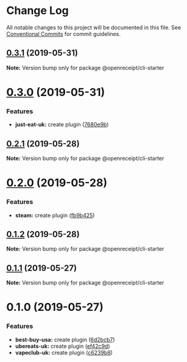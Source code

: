 # Change Log

All notable changes to this project will be documented in this file.
See [Conventional Commits](https://conventionalcommits.org) for commit guidelines.

## [0.3.1](https://github.com/openreceipt/source/compare/v0.3.0...v0.3.1) (2019-05-31)

**Note:** Version bump only for package @openreceipt/cli-starter





# [0.3.0](https://github.com/openreceipt/source/compare/v0.2.1...v0.3.0) (2019-05-31)


### Features

* **just-eat-uk:** create plugin ([7680e9b](https://github.com/openreceipt/source/commit/7680e9b))





## [0.2.1](https://github.com/openreceipt/source/compare/v0.2.0...v0.2.1) (2019-05-28)

**Note:** Version bump only for package @openreceipt/cli-starter





# [0.2.0](https://github.com/openreceipt/source/compare/v0.1.2...v0.2.0) (2019-05-28)


### Features

* **steam:** create plugin ([fb9b425](https://github.com/openreceipt/source/commit/fb9b425))





## [0.1.2](https://github.com/openreceipt/source/compare/v0.1.1...v0.1.2) (2019-05-28)

**Note:** Version bump only for package @openreceipt/cli-starter





## [0.1.1](https://github.com/openreceipt/source/compare/v0.1.0...v0.1.1) (2019-05-27)

**Note:** Version bump only for package @openreceipt/cli-starter





# 0.1.0 (2019-05-27)


### Features

* **best-buy-usa:** create plugin ([6d2bcb7](https://github.com/openreceipt/source/commit/6d2bcb7))
* **ubereats-uk:** create plugin ([ef42c9d](https://github.com/openreceipt/source/commit/ef42c9d))
* **vapeclub-uk:** create plugin ([c6239b8](https://github.com/openreceipt/source/commit/c6239b8))
